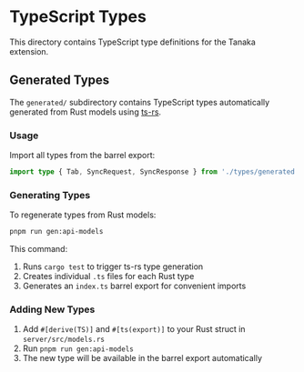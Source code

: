 # TypeScript Types

This directory contains TypeScript type definitions for the Tanaka extension.

## Generated Types

The `generated/` subdirectory contains TypeScript types automatically generated from Rust models using [ts-rs](https://github.com/Aleph-Alpha/ts-rs).

### Usage

Import all types from the barrel export:

```typescript
import type { Tab, SyncRequest, SyncResponse } from './types/generated';
```

### Generating Types

To regenerate types from Rust models:

```bash
pnpm run gen:api-models
```

This command:

1. Runs `cargo test` to trigger ts-rs type generation
2. Creates individual `.ts` files for each Rust type
3. Generates an `index.ts` barrel export for convenient imports

### Adding New Types

1. Add `#[derive(TS)]` and `#[ts(export)]` to your Rust struct in `server/src/models.rs`
2. Run `pnpm run gen:api-models`
3. The new type will be available in the barrel export automatically
